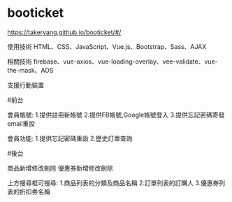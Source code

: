# booticket

https://takeryang.github.io/booticket/#/

使用技術
HTML、CSS、JavaScript、Vue.js、Bootstrap、Sass、AJAX

相關技術
firebase、vue-axios、vue-loading-overlay、vee-validate、vue-the-mask、AOS



支援行動裝置

#前台


會員帳號:
1.提供註冊新帳號
2.提供FB帳號,Google帳號登入
3.提供忘記密碼寄發email重設

會員功能:
1.提供忘記密碼重設
2.歷史訂單查詢


#後台

商品新增修改刪除
優惠券新增修改刪除

上方搜尋框可搜尋:
1.商品列表的分類及商品名稱
2.訂單列表的訂購人
3.優惠券列表的折扣券名稱

